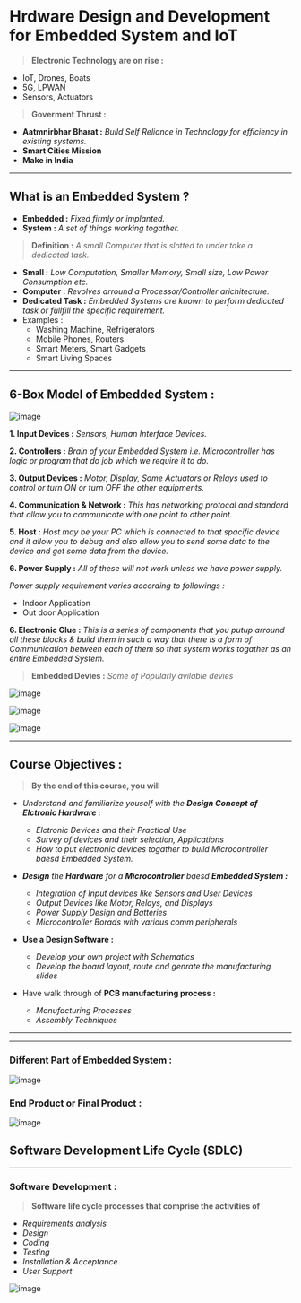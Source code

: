 # Hrdware Design and Development for Embedded System and IoT

> **Electronic Technology are on rise :**
* IoT, Drones, Boats
* 5G, LPWAN
* Sensors, Actuators

> **Goverment Thrust :**
* **Aatmnirbhar Bharat :** *Build Self Reliance in Technology for efficiency in existing systems.*
* **Smart Cities Mission**
* **Make in India**

---

## What is an Embedded System ?

* **Embedded :** *Fixed firmly or implanted.*
* **System :** *A set of things working togather.*

> **Definition :** *A small Computer that is slotted to under take a dedicated task.*
* **Small :** *Low Computation, Smaller Memory, Small size, Low Power Consumption etc.*
* **Computer :** *Revolves arround a Processor/Controller arichitecture.*
* **Dedicated Task :** *Embedded Systems are known to perform dedicated task or fullfill the specific requirement.*
* Examples : 
    * Washing Machine, Refrigerators
    * Mobile Phones, Routers
    * Smart Meters, Smart Gadgets
    * Smart Living Spaces 
___

## 6-Box Model of Embedded System :
![image](https://www.linkpicture.com/q/6_Box.png)

**1. Input Devices :** *Sensors, Human Interface Devices.*

**2. Controllers :** *Brain of your Embedded System i.e. Microcontroller has logic or program that do job which we require it to do.*

**3. Output Devices :** *Motor, Display, Some Actuators or Relays used to control or turn ON or turn OFF the other equipments.*

**4. Communication & Network :** *This has networking protocal and standard that allow you to communicate with one point to other point.*

**5. Host :** *Host may be your PC which is connected to that spacific device and it allow you to debug and also allow you to send some data to the device and get some data from the device.*

**6. Power Supply :** *All of these will not work unless we have power supply.*

*Power supply requirement varies according to followings :*
* Indoor Application
* Out door Application

**6. Electronic Glue :** *This is a series of components that you putup arround all these blocks & build them in such a way that there is a form of Communication between each of them so that system works togather as an entire Embedded System.*

> **Embedded Devies :** *Some of Popularly avilable devies*

![image](https://www.linkpicture.com/q/fitband2.png)

![image](https://www.linkpicture.com/q/quadcoptor.png)

![image](https://www.linkpicture.com/q/vaccumecleaner.png)

---


## Course Objectives :
> **By the end of this course, you will**
    
* *Understand and familiarize youself with the **Design Concept of Elctronic Hardware :***
    * *Elctronic Devices and their Practical Use*
    * *Survey of devices and their selection, Applications*
    * *How to put electronic devices togather to build Microcontroller baesd Embedded System.*

* ***Design** the **Hardware** for a **Microcontroller** baesd **Embedded System :***
    * *Integration of Input devices like Sensors and User Devices*
    * *Output Devices like Motor, Relays, and Displays*
    * *Power Supply Design and  Batteries*
    * *Microcontroller Borads with various comm peripherals*

* **Use a Design Software :**
    * *Develop your own project with Schematics*
    * *Develop the board layout, route and genrate the manufacturing slides*

* Have walk through of **PCB manufacturing process :**
    * *Manufacturing Processes*
    * *Assembly Techniques*
___
---

### Different Part of Embedded System :

![image](https://www.linkpicture.com/q/herarchyEmbeddedSystem.png)

### End Product or Final Product :

![image](https://www.linkpicture.com/q/EndProduct.png)

## Software Development Life Cycle (SDLC)

___

### Software Development :

> **Software life cycle processes that comprise the activities of**
* *Requirements analysis*
* *Design*
* *Coding*
* *Testing*
* *Installation & Acceptance*
* *User Support*

![image](https://static.javatpoint.com/tutorial/software-engineering/images/software-engineering-software-development-life-cycle.png)


